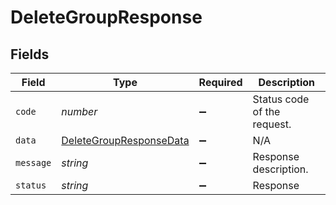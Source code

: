 # DeleteGroupResponse


## Fields

| Field                                                                     | Type                                                                      | Required                                                                  | Description                                                               |
| ------------------------------------------------------------------------- | ------------------------------------------------------------------------- | ------------------------------------------------------------------------- | ------------------------------------------------------------------------- |
| `code`                                                                    | *number*                                                                  | :heavy_minus_sign:                                                        | Status code of the request.                                               |
| `data`                                                                    | [DeleteGroupResponseData](../../models/shared/deletegroupresponsedata.md) | :heavy_minus_sign:                                                        | N/A                                                                       |
| `message`                                                                 | *string*                                                                  | :heavy_minus_sign:                                                        | Response description.                                                     |
| `status`                                                                  | *string*                                                                  | :heavy_minus_sign:                                                        | Response                                                                  |